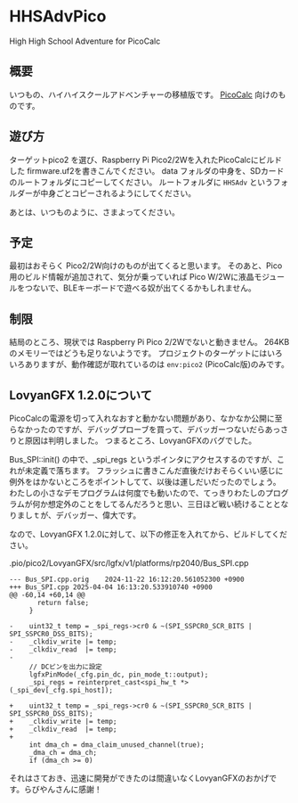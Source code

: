 # HHSAdvPico
High High School Adventure for PicoCalc

## 概要
いつもの、ハイハイスクールアドベンチャーの移植版です。
[PicoCalc](https://www.clockworkpi.com/picocalc) 向けのものです。

## 遊び方
ターゲットpico2 を選び、Raspberry Pi Pico2/2Wを入れたPicoCalcにビルドした firmware.uf2を書きこんでください。
data フォルダの中身を、SDカードのルートフォルダにコピーしてください。
ルートフォルダに `HHSAdv` というフォルダーが中身ごとコピーされるようにしてください。

あとは、いつものように、さまよってください。

## 予定
最初はおそらく Pico2/2W向けのものが出てくると思います。
そのあと、Pico用のビルド情報が追加されて、気分が乗っていれば Pico W/2Wに液晶モジュールをつないで、BLEキーボードで遊べる奴が出てくるかもしれません。

## 制限
結局のところ、現状では Raspberry Pi Pico 2/2Wでないと動きません。
264KBのメモリーではどうも足りないようです。
プロジェクトのターゲットにはいろいろありますが、動作確認が取れているのは `env:pico2` (PicoCalc版)のみです。

## LovyanGFX 1.2.0について
PicoCalcの電源を切って入れなおすと動かない問題があり、なかなか公開に至らなかったのですが、デバッグプローブを買って、デバッガーつないだらあっさりと原因は判明しました。
つまるところ、LovyanGFXのバグでした。

Bus_SPI::init() の中で、_spi_regs というポインタにアクセスするのですが、これが未定義で落ちます。
フラッシュに書きこんだ直後だけおそらくいい感じに例外をはかないところをポイントしてて、以後は運しだいだったのでしょう。
わたしの小さなデモプログラムは何度でも動いたので、てっきりわたしのプログラムが何か想定外のことをしてるんだろうと思い、三日ほど戦い続けることとなりましｔが、デバッガー、偉大です。

なので、LovyanGFX 1.2.0に対して、以下の修正を入れてから、ビルドしてください。

.pio/pico2/LovyanGFX/src/lgfx/v1/platforms/rp2040/Bus_SPI.cpp
```diff_cpp
--- Bus_SPI.cpp.orig    2024-11-22 16:12:20.561052300 +0900
+++ Bus_SPI.cpp 2025-04-04 16:13:20.533910740 +0900
@@ -60,14 +60,14 @@
       return false;
     }

-    uint32_t temp = _spi_regs->cr0 & ~(SPI_SSPCR0_SCR_BITS | SPI_SSPCR0_DSS_BITS);
-    _clkdiv_write |= temp;
-    _clkdiv_read  |= temp;
-
     // DCピンを出力に設定
     lgfxPinMode(_cfg.pin_dc, pin_mode_t::output);
     _spi_regs = reinterpret_cast<spi_hw_t *>(_spi_dev[_cfg.spi_host]);

+    uint32_t temp = _spi_regs->cr0 & ~(SPI_SSPCR0_SCR_BITS | SPI_SSPCR0_DSS_BITS);
+    _clkdiv_write |= temp;
+    _clkdiv_read  |= temp;
+
     int dma_ch = dma_claim_unused_channel(true);
     _dma_ch = dma_ch;
     if (dma_ch >= 0)
```

それはさておき、迅速に開発ができたのは間違いなくLovyanGFXのおかげです。らびやんさんに感謝！
